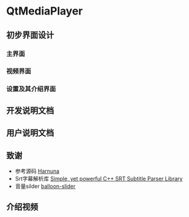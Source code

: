 # QtMediaPlayer

## 初步界面设计
  ### 主界面
  ### 视频界面
  ### 设置及其介绍界面
## 开发说明文档

## 用户说明文档

## 致谢
  - 参考源码 [Harnuna](https://invent.kde.org/multimedia/haruna)
  - Srt字幕解析库 [Simple, yet powerful C++ SRT Subtitle Parser Library](https://github.com/saurabhshri/simple-yet-powerful-srt-subtitle-parser-cpp)
  - 音量silder [balloon-slider](https://github.com/realmahdi/balloon-slider)
## 介绍视频

  

